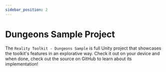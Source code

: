 ```yaml
---
sidebar_position: 2
---
```


# Dungeons Sample Project

The `Reality Toolkit - Dungeons Sample` is full Unity project that showcases the toolkit's features in an explorative way. Check it out on your device and when done, check out the source on GitHub to learn about its implementation!